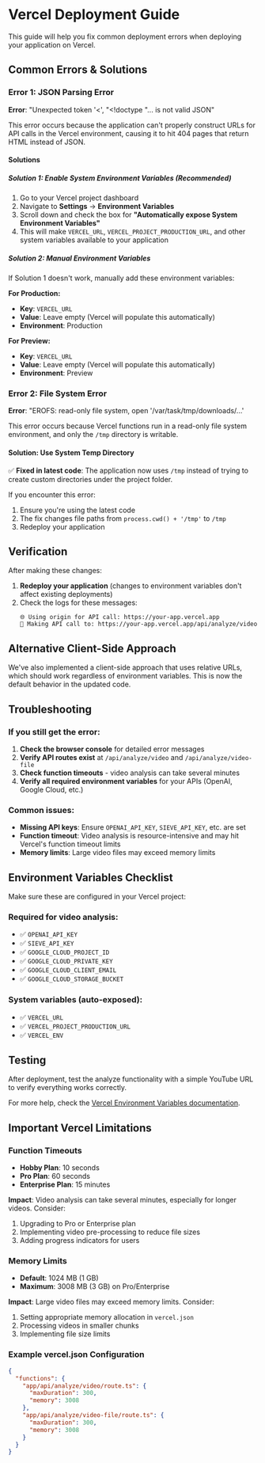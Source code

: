 # Vercel Deployment Guide

This guide will help you fix common deployment errors when deploying your application on Vercel.

## Common Errors & Solutions

### Error 1: JSON Parsing Error
**Error**: "Unexpected token '<', "<!doctype "... is not valid JSON"

This error occurs because the application can't properly construct URLs for API calls in the Vercel environment, causing it to hit 404 pages that return HTML instead of JSON.

#### Solutions

##### Solution 1: Enable System Environment Variables (Recommended)

1. Go to your Vercel project dashboard
2. Navigate to **Settings** → **Environment Variables**
3. Scroll down and check the box for **"Automatically expose System Environment Variables"**
4. This will make `VERCEL_URL`, `VERCEL_PROJECT_PRODUCTION_URL`, and other system variables available to your application

##### Solution 2: Manual Environment Variables

If Solution 1 doesn't work, manually add these environment variables:

**For Production:**
- **Key**: `VERCEL_URL`
- **Value**: Leave empty (Vercel will populate this automatically)
- **Environment**: Production

**For Preview:**
- **Key**: `VERCEL_URL` 
- **Value**: Leave empty (Vercel will populate this automatically)
- **Environment**: Preview

### Error 2: File System Error
**Error**: "EROFS: read-only file system, open '/var/task/tmp/downloads/...'

This error occurs because Vercel functions run in a read-only file system environment, and only the `/tmp` directory is writable.

#### Solution: Use System Temp Directory

✅ **Fixed in latest code**: The application now uses `/tmp` instead of trying to create custom directories under the project folder.

If you encounter this error:
1. Ensure you're using the latest code
2. The fix changes file paths from `process.cwd() + '/tmp'` to `/tmp`
3. Redeploy your application

## Verification

After making these changes:

1. **Redeploy your application** (changes to environment variables don't affect existing deployments)
2. Check the logs for these messages:
   ```
   🌐 Using origin for API call: https://your-app.vercel.app
   📡 Making API call to: https://your-app.vercel.app/api/analyze/video
   ```

## Alternative Client-Side Approach

We've also implemented a client-side approach that uses relative URLs, which should work regardless of environment variables. This is now the default behavior in the updated code.

## Troubleshooting

### If you still get the error:

1. **Check the browser console** for detailed error messages
2. **Verify API routes exist** at `/api/analyze/video` and `/api/analyze/video-file`
3. **Check function timeouts** - video analysis can take several minutes
4. **Verify all required environment variables** for your APIs (OpenAI, Google Cloud, etc.)

### Common issues:

- **Missing API keys**: Ensure `OPENAI_API_KEY`, `SIEVE_API_KEY`, etc. are set
- **Function timeout**: Video analysis is resource-intensive and may hit Vercel's function timeout limits
- **Memory limits**: Large video files may exceed memory limits

## Environment Variables Checklist

Make sure these are configured in your Vercel project:

### Required for video analysis:
- ✅ `OPENAI_API_KEY`
- ✅ `SIEVE_API_KEY`
- ✅ `GOOGLE_CLOUD_PROJECT_ID`
- ✅ `GOOGLE_CLOUD_PRIVATE_KEY`
- ✅ `GOOGLE_CLOUD_CLIENT_EMAIL`
- ✅ `GOOGLE_CLOUD_STORAGE_BUCKET`

### System variables (auto-exposed):
- ✅ `VERCEL_URL`
- ✅ `VERCEL_PROJECT_PRODUCTION_URL`
- ✅ `VERCEL_ENV`

## Testing

After deployment, test the analyze functionality with a simple YouTube URL to verify everything works correctly.

For more help, check the [Vercel Environment Variables documentation](https://vercel.com/docs/environment-variables/system-environment-variables).

## Important Vercel Limitations

### Function Timeouts
- **Hobby Plan**: 10 seconds
- **Pro Plan**: 60 seconds  
- **Enterprise Plan**: 15 minutes

**Impact**: Video analysis can take several minutes, especially for longer videos. Consider:
1. Upgrading to Pro or Enterprise plan
2. Implementing video pre-processing to reduce file sizes
3. Adding progress indicators for users

### Memory Limits
- **Default**: 1024 MB (1 GB)
- **Maximum**: 3008 MB (3 GB) on Pro/Enterprise

**Impact**: Large video files may exceed memory limits. Consider:
1. Setting appropriate memory allocation in `vercel.json`
2. Processing videos in smaller chunks
3. Implementing file size limits

### Example vercel.json Configuration
```json
{
  "functions": {
    "app/api/analyze/video/route.ts": {
      "maxDuration": 300,
      "memory": 3008
    },
    "app/api/analyze/video-file/route.ts": {
      "maxDuration": 300, 
      "memory": 3008
    }
  }
}
``` 